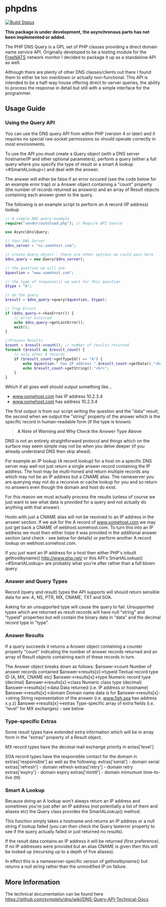 ﻿# phpdns

[![Build Status](https://travis-ci.org/symplely/dns.svg?branch=master)](https://travis-ci.org/symplely/dns)

**This package is under development, the asynchronous parts has not been implemented or added.**

The PHP DNS Query is a GPL set of PHP classes providing a direct domain name service API. Originally developed to be a testing module for the [FreeNATS](http://www.purplepixie.org/freenats/) network monitor I decided to package it up as a standalone API as well.

Although there are plenty of other DNS classes/clients out there I found them to either be too overblown or actually non-functional. This API is intended to be a half-way house offering direct to-server queries, the ability to process the response in detail but still with a simple interface for the programmer.

## Usage Guide

### Using the Query API

You can use the DNS query API from within PHP (version 4 or later) and
it requires no special raw socket permissions so should operate
correctly in most environments.

To use the API you must create a Query object (with a DNS server
hostname/IP and other optional parameters), perform a query (either a
full query where you specify the type of result or a smart A lookup
<#SmartALookup>) and deal with the answer.

The answer will either be false if an error occured (see the code below
for an example error trap) or a Answer object containing a "count"
property (the number of records returned as answers) and an array of
Result objects containing each answer given to the query.

The following is an example script to perform an A record (IP address)
lookup

```php
// A simple DNS query example
require("vendor/autoload.php"); // Require API Source

use Async\Dns\Query;

// Your DNS Server
$dns_server = "ns.somehost.com"; 

// create Query object - there are other options we could pass here
$dns_query = new Query($dns_server);

// the question we will ask
$question = "www.somehost.com";

// the type of response(s) we want for this question
$type = "A";

// do the query
$result = $dns_query->query($question, $type); 

// Trap Errors
if ($dns_query->->hasError()) {
    // error occurred
    echo $dns_query->getLastError();
    exit();
}

//Process Results
$count = $result->count(); // number of results returned
foreach ($result as $result_count) {
    // only after A records
    if ($result_count->getTypeId() == "A") {
        echo $question." has IP address ".$result_count->getData()."<br>";
        echo $result_count->getString()."<br>";
    }
}
```

Which if all goes well should output something like...

* www.somehost.com has IP address 10.2.3.4
* www.somehost.com has address 10.2.3.4

The first output is from our script writing the question and the "data"
result, the second when we output the "string" property of the answer
which is the specific record in human-readable form (if the type is known).

> **A Note of Warning and Why Check the Answer Type Above**

DNS is not an entirely straightforward protocol and things which on the
surface may seem simple may not be when you delve deeper (if you already
understand DNS then skip ahead).

For example an IP lookup (A record lookup) for a host on a specific DNS
server may well not just return a single answer record containing the IP
address. The host may be multi-honed and return multiple records any
which may not be an IP address but a CNAME alias. The nameserver you are
querying may not do a recursive or cache lookup for you and so return no
answers even though the domain and host do exist.

For this reason we must actually process the results (unless of course
we just want to see what data is provided for a query and not actually
do anything with that answer).

Hosts with just a CNAME alias will not be resolved to an IP address in
the answer section. If we ask for the A record of www.somehost.com we
may just get back a CNAME of webhost.somehost.com. To turn this into an
IP address we must then either hope it was provided in the additional
answer section (and check - see below for details) or perform another A
record lookup on webhost.somehost.com.

If you just want an IP address for a host then either PHP's inbuilt
gethostbyname() <http://www.php.net/> or this API's SmartALookup()
<#SmartALookup> are probably what you're after rather than a full blown
query.

### Answer and Query Types

Record (query and result) types the API supports will should return
sensible data for are: A, NS, PTR, MX, CNAME, TXT and SOA.

Asking for an unsupported type will cause the query to fail. Unsupported
types which are returned as result records will have null "string" and
"typeid" properties but will contain the binary data in "data" and the
decimal record type in "type".

### Answer Results

If a query succeeds it returns a Answer object containing a counter
property "count" indicating the number of answer records returned and an
array of Result objects containing each of these records in turn.

The Answer object breaks down as follows:
$answer->count 	Number of answer records contained
$answer->results[x]->typeid 	Textual record type ID (A, MX, CNAME etc)
$answer->results[x]->type 	Numeric record type (decimal)
$answer->results[x]->class 	Numeric class type (decimal)
$answer->results[x]->data 	Data returned (i.e. IP address or hostname)
$answer->results[x]->domain 	Domain name data is for
$answer->results[x]->string 	String representation of the answer (i.e.
www.fish.sea has address x.y.z)
$answer->results[x]->extras 	Type-specific array of extra fields (i.e.
"level" for MX exchanges) - see below

### Type-specific Extras

Some result types have extended extra information which will be in array
form in the "extras" property of a Result object.

MX record types have the decimal mail exchange priority in extas['level']

SOA record types have the responsible contact for the domain in
extras['responsible'] as well as the following:
extras['serial'] - domain serial
extras['refresh'] - domain refresh
extras['retry'] - domain retry
extras['expiry'] - domain expiry
extras['minttl'] - domain mimumum time-to-live (ttl)

### Smart A Lookup

Because doing an A lookup won't always return an IP address and
sometimes you're just after an IP address (not potentially a list of
them and aliases etc) the Query class provides the SmartALookup()
method.

This function simply takes a hostname and returns an IP address or a
null string if lookup failed (you can then check the Query lasterror
property to see if the query actually failed or just returned no results).

If the result data contains an IP address it will be returned (first
preference). If no IP addresses were provided but an alias CNAME is
given then this will be looked up (recursing up to a depth of five
aliases).

In effect this is a nameserver-specific version of gethostbyname() but returns a null string rather than the unmodified IP on failure.

## More Information

The technical documentation can be found here
<https://github.com/symplely/dns/wiki/DNS-Query-API-Technical-Docs>
